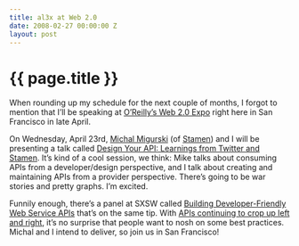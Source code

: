 ```yaml
---
title: al3x at Web 2.0
date: 2008-02-27 00:00:00 Z
layout: post
---
```


{{ page.title }}
================

When rounding up my schedule for the next couple of months, I forgot to mention that I’ll be speaking at [O’Reilly’s Web 2.0 Expo](http://sf.web2expo.com) right here in San Francisco in late April.

On Wednesday, April 23rd, [Michal Migurski](http://mike.teczno.com/) (of [Stamen](http://www.stamen.com/)) and I will be presenting a talk called [Design Your API: Learnings from Twitter and Stamen](http://en.oreilly.com/webexsf2008/public/schedule/detail/2266). It’s kind of a cool session, we think: Mike talks about consuming APIs from a developer/design perspective, and I talk about creating and maintaining APIs from a provider perspective. There’s going to be war stories and pretty graphs. I’m excited.

Funnily enough, there’s a panel at SXSW called [Building Developer-Friendly Web Service APIs](http://2008.sxsw.com/interactive/programming/panels_schedule/?action=show&id=IAP060350) that’s on the same tip. With [APIs continuing to crop up left and right](http://www.programmableweb.com/), it’s no surprise that people want to nosh on some best practices. Michal and I intend to deliver, so join us in San Francisco!
